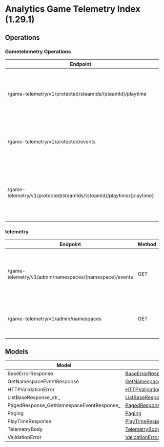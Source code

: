 [//]: # (<< Code generated. DO NOT EDIT!)

[//]: # (<< template file: doc-index.j2)

# Analytics Game Telemetry Index (1.29.1)


## Operations

### Gametelemetry Operations
| Endpoint | Method | ID | Deprecated | Class | Wrapper | Example |
|---|---|---|---|---|---|---|
| /game-telemetry/v1/protected/steamIds/{steamId}/playtime | GET | protected_get_playtime_game_telemetry_v1_protected_steamIds__steamId__playtime_get | `false` | [ProtectedGetPlaytimeGameTelemetryV1ProtectedSteamIdsSteamIdPlaytimeGet](../../src/services/gametelemetry/accelbyte_py_sdk/api/gametelemetry/operations/gametelemetry_operations/protected_get_playtime__9a0e17.py) | [protected_get_playtime_game_telemetry_v1_protected_steam_ids_steam_id_playtime_get](../../src/services/gametelemetry/accelbyte_py_sdk/api/gametelemetry/wrappers/_gametelemetry_operations.py) | [accelbyte_py_sdk_cli gametelemetry-protected-get-playtime-game-telemetry-v1-protected-steam-ids-steam-id-playtime-get](../../samples/cli/accelbyte_py_sdk_cli/gametelemetry/_protected_get_playtime_game_telemetry_v1_protected_steam_ids_steam_id_playtime_get.py) |
| /game-telemetry/v1/protected/events | POST | protected_save_events_game_telemetry_v1_protected_events_post | `false` | [ProtectedSaveEventsGameTelemetryV1ProtectedEventsPost](../../src/services/gametelemetry/accelbyte_py_sdk/api/gametelemetry/operations/gametelemetry_operations/protected_save_events_g_832bbb.py) | [protected_save_events_game_telemetry_v1_protected_events_post](../../src/services/gametelemetry/accelbyte_py_sdk/api/gametelemetry/wrappers/_gametelemetry_operations.py) | [accelbyte_py_sdk_cli gametelemetry-protected-save-events-game-telemetry-v1-protected-events-post](../../samples/cli/accelbyte_py_sdk_cli/gametelemetry/_protected_save_events_game_telemetry_v1_protected_events_post.py) |
| /game-telemetry/v1/protected/steamIds/{steamId}/playtime/{playtime} | PUT | protected_update_playtime_game_telemetry_v1_protected_steamIds__steamId__playtime__playtime__put | `false` | [ProtectedUpdatePlaytimeGameTelemetryV1ProtectedSteamIdsSteamIdPlaytimePlaytimePut](../../src/services/gametelemetry/accelbyte_py_sdk/api/gametelemetry/operations/gametelemetry_operations/protected_update_playti_4b5b85.py) | [protected_update_playtime_game_telemetry_v1_protected_steam_ids_steam_id_playtime_playtime_put](../../src/services/gametelemetry/accelbyte_py_sdk/api/gametelemetry/wrappers/_gametelemetry_operations.py) | [accelbyte_py_sdk_cli gametelemetry-protected-update-playtime-game-telemetry-v1-protected-steam-ids-steam-id-playtime-playtime-put](../../samples/cli/accelbyte_py_sdk_cli/gametelemetry/_protected_update_playtime_game_telemetry_v1_protected_steam_ids_steam_id_playtime_playtime_put.py) |

### telemetry
| Endpoint | Method | ID | Deprecated | Class | Wrapper | Example |
|---|---|---|---|---|---|---|
| /game-telemetry/v1/admin/namespaces/{namespace}/events | GET | get_events_game_telemetry_v1_admin_namespaces__namespace__events_get | `false` | [GetEventsGameTelemetryV1AdminNamespacesNamespaceEventsGet](../../src/services/gametelemetry/accelbyte_py_sdk/api/gametelemetry/operations/telemetry/get_events_game_telemet_b2983d.py) | [get_events_game_telemetry_v1_admin_namespaces_namespace_events_get](../../src/services/gametelemetry/accelbyte_py_sdk/api/gametelemetry/wrappers/_telemetry.py) | [accelbyte_py_sdk_cli gametelemetry-get-events-game-telemetry-v1-admin-namespaces-namespace-events-get](../../samples/cli/accelbyte_py_sdk_cli/gametelemetry/_get_events_game_telemetry_v1_admin_namespaces_namespace_events_get.py) |
| /game-telemetry/v1/admin/namespaces | GET | get_namespaces_game_telemetry_v1_admin_namespaces_get | `false` | [GetNamespacesGameTelemetryV1AdminNamespacesGet](../../src/services/gametelemetry/accelbyte_py_sdk/api/gametelemetry/operations/telemetry/get_namespaces_game_tel_1106fd.py) | [get_namespaces_game_telemetry_v1_admin_namespaces_get](../../src/services/gametelemetry/accelbyte_py_sdk/api/gametelemetry/wrappers/_telemetry.py) | [accelbyte_py_sdk_cli gametelemetry-get-namespaces-game-telemetry-v1-admin-namespaces-get](../../samples/cli/accelbyte_py_sdk_cli/gametelemetry/_get_namespaces_game_telemetry_v1_admin_namespaces_get.py) |


## Models
| Model | Class |
|---|---|
| BaseErrorResponse | [BaseErrorResponse](../../src/services/gametelemetry/accelbyte_py_sdk/api/gametelemetry/models/base_error_response.py) |
| GetNamespaceEventResponse | [GetNamespaceEventResponse](../../src/services/gametelemetry/accelbyte_py_sdk/api/gametelemetry/models/get_namespace_event_response.py) |
| HTTPValidationError | [HTTPValidationError](../../src/services/gametelemetry/accelbyte_py_sdk/api/gametelemetry/models/http_validation_error.py) |
| ListBaseResponse_str_ | [ListBaseResponseStr](../../src/services/gametelemetry/accelbyte_py_sdk/api/gametelemetry/models/list_base_response_str.py) |
| PagedResponse_GetNamespaceEventResponse_ | [PagedResponseGetNamespaceEventResponse](../../src/services/gametelemetry/accelbyte_py_sdk/api/gametelemetry/models/paged_response_get_namespace_event_response.py) |
| Paging | [Paging](../../src/services/gametelemetry/accelbyte_py_sdk/api/gametelemetry/models/paging.py) |
| PlayTimeResponse | [PlayTimeResponse](../../src/services/gametelemetry/accelbyte_py_sdk/api/gametelemetry/models/play_time_response.py) |
| TelemetryBody | [TelemetryBody](../../src/services/gametelemetry/accelbyte_py_sdk/api/gametelemetry/models/telemetry_body.py) |
| ValidationError | [ValidationError](../../src/services/gametelemetry/accelbyte_py_sdk/api/gametelemetry/models/validation_error.py) |
